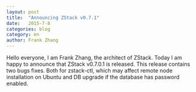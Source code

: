 ```yaml
---
layout: post
title:  "Announcing ZStack v0.7.1"
date:   2015-7-8
categories: blog
category: en
author: Frank Zhang
---
```


Hello everyone, I am Frank Zhang, the architect of ZStack. Today I am happy to announce that ZStack v0.7.0.1 is released. This release contains two bugs fixes. Both
for zstack-ctl, which may affect remote node installation on Ubuntu and DB upgrade if the database has password enabled.


